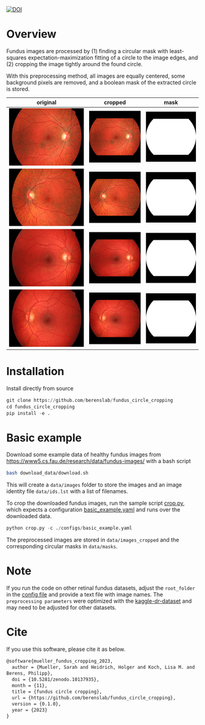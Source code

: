 [![DOI](https://zenodo.org/badge/717013278.svg)](https://zenodo.org/doi/10.5281/zenodo.10137934)

# Overview
Fundus images are processed by (1) finding a circular mask with least-squares expectation-maximization fitting of a circle to the image edges, and (2) cropping the image tightly around the found circle.

With this preprocessing method, all images are equally centered, some background pixels are removed, and a boolean mask of the extracted circle is stored.


|   original   |   cropped  | mask |
|------------|------------|------------|
|<img src="./example_images/images/01_h.jpg" height="150">|<img src="./example_images/images_cropped/01_h.png" width="150">|<img src="./example_images/masks/01_h.png" width="150">|
|<img src="./example_images/images/02_h.jpg" height="150">|<img src="./example_images/images_cropped/02_h.png" width="150">|<img src="./example_images/masks/02_h.png" width="150">|
|<img src="./example_images/images/03_h.jpg" height="150">|<img src="./example_images/images_cropped/03_h.png" width="150">|<img src="./example_images/masks/03_h.png" width="150">|
|<img src="./example_images/images/04_h.jpg" height="150">|<img src="./example_images/images_cropped/04_h.png" width="150">|<img src="./example_images/masks/04_h.png" width="150">|


# Installation
Install directly from source
```python
git clone https://github.com/berenslab/fundus_circle_cropping
cd fundus_circle_cropping
pip install -e .
```

# Basic example
Download some example data of healthy fundus images from https://www5.cs.fau.de/research/data/fundus-images/ with a bash script
```bash
bash download_data/download.sh
```
This will create a `data/images` folder to store the images and an image identity file `data/ids.lst` with a list of filenames.

To crop the downloaded fundus images, run the sample script [crop.py](crop.py), which expects a configuration [basic_example.yaml](configs/basic_example.yaml) and runs over the downloaded data.
```python
python crop.py -c ./configs/basic_example.yaml
```

The preprocessed images are stored in `data/images_cropped` and the corresponding circular masks in `data/masks`.

# Note
If you run the code on other retinal fundus datasets, adjust the `root_folder` in the [config file](configs/basic_example.yaml) and provide a text file with image names. The `preprocessing parameters` were optimized with the [kaggle-dr-dataset](https://www.kaggle.com/c/diabetic-retinopathy-detection/data) and may need to be adjusted for other datasets.

# Cite 
If you use this software, please cite it as below.
```
@software{mueller_fundus_cropping_2023,
  author = {Mueller, Sarah and Heidrich, Holger and Koch, Lisa M. and Berens, Philipp},
  doi = {10.5281/zenodo.10137935},
  month = {11},
  title = {fundus circle cropping},
  url = {https://github.com/berenslab/fundus_circle_cropping},
  version = {0.1.0},
  year = {2023}
}
```
